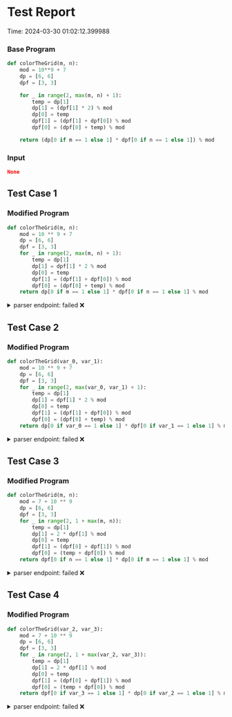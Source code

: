 # Test Report

Time: 2024-03-30 01:02:12.399988

### Base Program

```py
def colorTheGrid(m, n):
    mod = 10**9 + 7
    dp = [6, 6]
    dpf = [3, 3]

    for _ in range(2, max(m, n) + 1):
        temp = dp[1]
        dp[1] = (dpf[1] * 2) % mod
        dp[0] = temp
        dpf[1] = (dpf[1] + dpf[0]) % mod
        dpf[0] = (dpf[0] + temp) % mod

    return (dp[0 if m == 1 else 1] * dpf[0 if n == 1 else 1]) % mod
```

### Input

```json
None
```

## Test Case 1

### Modified Program

```py
def colorTheGrid(m, n):
    mod = 10 ** 9 + 7
    dp = [6, 6]
    dpf = [3, 3]
    for _ in range(2, max(m, n) + 1):
        temp = dp[1]
        dp[1] = dpf[1] * 2 % mod
        dp[0] = temp
        dpf[1] = (dpf[1] + dpf[0]) % mod
        dpf[0] = (dpf[0] + temp) % mod
    return dp[0 if m == 1 else 1] * dpf[0 if n == 1 else 1] % mod
```

<details>
<summary>parser endpoint: failed ❌</summary>

Message: 
```
'NoneType' object has no attribute 'status_code'
```

Actual Output: None

</details>

## Test Case 2

### Modified Program

```py
def colorTheGrid(var_0, var_1):
    mod = 10 ** 9 + 7
    dp = [6, 6]
    dpf = [3, 3]
    for _ in range(2, max(var_0, var_1) + 1):
        temp = dp[1]
        dp[1] = dpf[1] * 2 % mod
        dp[0] = temp
        dpf[1] = (dpf[1] + dpf[0]) % mod
        dpf[0] = (dpf[0] + temp) % mod
    return dp[0 if var_0 == 1 else 1] * dpf[0 if var_1 == 1 else 1] % mod
```

<details>
<summary>parser endpoint: failed ❌</summary>

Message: 
```
'NoneType' object has no attribute 'status_code'
```

Actual Output: None

</details>

## Test Case 3

### Modified Program

```py
def colorTheGrid(m, n):
    mod = 7 + 10 ** 9
    dp = [6, 6]
    dpf = [3, 3]
    for _ in range(2, 1 + max(m, n)):
        temp = dp[1]
        dp[1] = 2 * dpf[1] % mod
        dp[0] = temp
        dpf[1] = (dpf[0] + dpf[1]) % mod
        dpf[0] = (temp + dpf[0]) % mod
    return dpf[0 if n == 1 else 1] * dp[0 if m == 1 else 1] % mod
```

<details>
<summary>parser endpoint: failed ❌</summary>

Message: 
```
'NoneType' object has no attribute 'status_code'
```

Actual Output: None

</details>

## Test Case 4

### Modified Program

```py
def colorTheGrid(var_2, var_3):
    mod = 7 + 10 ** 9
    dp = [6, 6]
    dpf = [3, 3]
    for _ in range(2, 1 + max(var_2, var_3)):
        temp = dp[1]
        dp[1] = 2 * dpf[1] % mod
        dp[0] = temp
        dpf[1] = (dpf[0] + dpf[1]) % mod
        dpf[0] = (temp + dpf[0]) % mod
    return dpf[0 if var_3 == 1 else 1] * dp[0 if var_2 == 1 else 1] % mod
```

<details>
<summary>parser endpoint: failed ❌</summary>

Message: 
```
'NoneType' object has no attribute 'status_code'
```

Actual Output: None

</details>


